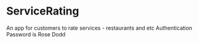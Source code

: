 # ServiceRating
An app for customers to rate services - restaurants and etc
Authentication Password is Rose Dodd
